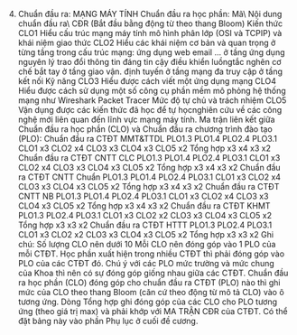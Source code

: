 4. Chuẩn đầu ra: MẠNG MÁY TÍNH
Chuẩn đầu ra học phần: Mã\ Nội dung chuẩn đầu ra\ CĐR (Bắt đầu bằng động từ theo thang Bloom) Kiến thức CLO1 Hiểu cấu trúc mạng máy tính mô hình phân lớp (OSI và TCPIP) và khái niệm giao thức CLO2 Hiểu các khái niệm cơ bản và quan trọng ở từng tầng trong cấu trúc mạng: ứng dụng web email ... ở tầng ứng dụng nguyên lý trao đổi thông tin đáng tin cậy điều khiển luồngtắc nghẽn cơ chế bắt tay ở tầng giao vận. định tuyến ở tầng mạng đa truy cập ở tầng kết nối Kỹ năng CLO3 Hiểu được cách viết một ứng dụng mạng CLO4 Hiểu được cách sử dụng một số công cụ phần mềm mô phỏng hệ thống mạng như Wireshark Packet Tracer Mức độ tự chủ và trách nhiệm CLO5 Vận dụng được các kiến thức đã học để tự họcnghiên cứu về các công nghệ mới liên quan đến lĩnh vực mạng máy tính. Ma trận liên kết giữa Chuẩn đầu ra học phần (CLO) và Chuẩn đầu ra
chương trình đào tạo (PLO):
Chuẩn đầu ra CTĐT MMT&TTDL PLO1.3 PLO1.4 PLO2.4 PLO3.1
CLO1 x3
CLO2 x4
CLO3 x3
CLO4 x3
CLO5 x2
Tổng hợp x3 x4 x3 x2
Chuẩn đầu ra CTĐT CNTT CLC PLO1.3 PLO1.4 PLO2.4 PLO3.1
CLO1 x3
CLO2 x4
CLO3 x3
CLO4 x3
CLO5 x2
Tổng hợp x3 x4 x3 x2
Chuẩn đầu ra CTĐT CNTT Chuẩn PLO1.3 PLO1.4 PLO2.4 PLO3.1
CLO1 x3
CLO2 x4
CLO3 x3
CLO4 x3
CLO5 x2
Tổng hợp x3 x4 x3 x2
Chuẩn đầu ra CTĐT CNTT NB PLO1.3 PLO1.4 PLO2.4 PLO3.1
CLO1 x3
CLO2 x4
CLO3 x3
CLO4 x3
CLO5 x2
Tổng hợp x3 x4 x3 x2
Chuẩn đầu ra CTĐT KHMT PLO1.3 PLO2.4 PLO3.1
CLO1 x3
CLO2 x2
CLO3 x3
CLO4 x3
CLO5 x2
Tổng hợp x3 x3 x2
Chuẩn đầu ra CTĐT HTTT PLO1.3 PLO2.4 PLO3.1
CLO1 x3
CLO2 x2
CLO3 x3
CLO4 x3
CLO5 x2
Tổng hợp x3 x3 x2
Ghi chú: Số lượng CLO nên dưới 10 Mỗi CLO nên đóng góp vào 1 PLO của mỗi CTĐT. Học phần xuất hiện trong nhiều CTĐT thì phải đóng góp vào PLO của các CTĐT đó. Chú ý với các PLO mức trường và mức chung của Khoa thì nên có sự đóng góp giống nhau giữa các CTĐT. Chuẩn đầu ra học phần (CLO) đóng góp cho chuẩn đầu ra CTĐT (PLO) nào thì ghi mức của CLO theo thang Bloom (căn cứ theo động từ mô tả CLO) vào ô tương ứng. Dòng Tổng hợp ghi đóng góp của các CLO cho PLO tương ứng (theo giá trị max) và phải khớp với MA TRẬN CĐR của CTĐT. Có thể đặt bảng này vào phần Phụ lục ở cuối đề cương.
